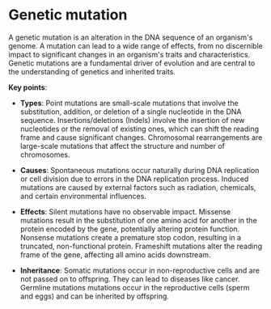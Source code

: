[//]: # (source: ?)
[//]: # (tags: genetics)

# Genetic mutation

A genetic mutation is an alteration in the DNA sequence of an organism's genome. A mutation can lead to a wide range of effects, from no discernible impact to significant changes in an organism's traits and characteristics. Genetic mutations are a fundamental driver of evolution and are central to the understanding of genetics and inherited traits.

**Key points**:

* **Types**: Point mutations are small-scale mutations that involve the substitution, addition, or deletion of a single nucleotide in the DNA sequence. Insertions/deletions (Indels) involve the insertion of new nucleotides or the removal of existing ones, which can shift the reading frame and cause significant changes. Chromosomal rearrangements are large-scale mutations that affect the structure and number of chromosomes.

* **Causes**: Spontaneous mutations occur naturally during DNA replication or cell division due to errors in the DNA replication process. Induced mutations are caused by external factors such as radiation, chemicals, and certain environmental influences.

* **Effects**: Silent mutations have no observable impact. Missense mutations result in the substitution of one amino acid for another in the protein encoded by the gene, potentially altering protein function. Nonsense mutations create a premature stop codon, resulting in a truncated, non-functional protein. Frameshift mutations alter the reading frame of the gene, affecting all amino acids downstream.

* **Inheritance**: Somatic mutations occur in non-reproductive cells and are not passed on to offspring. They can lead to diseases like cancer. Germline mutations mutations occur in the reproductive cells (sperm and eggs) and can be inherited by offspring.

